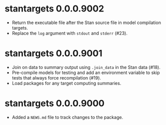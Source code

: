 # stantargets 0.0.0.9002

* Return the executable file after the Stan source file in model compilation targets.
* Replace the `log` argument with `stdout` and `stderr` (#23).

# stantargets 0.0.0.9001

* Join on data to summary output using `.join_data` in the Stan data (#18).
* Pre-compile models for testing and add an environment variable to skip tests that always force recompilation (#19).
* Load packages for any target computing summaries.

# stantargets 0.0.0.9000

* Added a `NEWS.md` file to track changes to the package.
